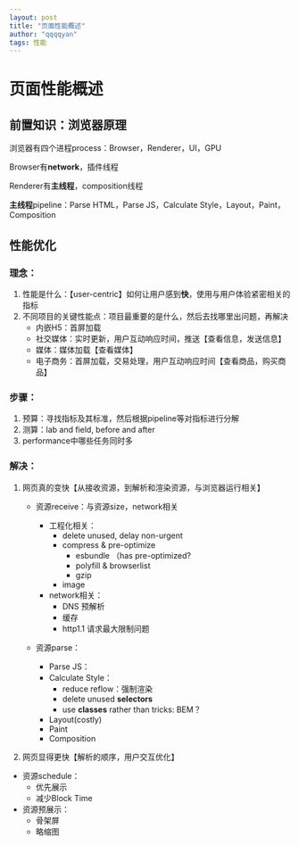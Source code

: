 ```yaml
---
layout: post
title: "页面性能概述"
author: "qqqqyan"
tags: 性能
---
```


# 页面性能概述

## 前置知识：浏览器原理
浏览器有四个进程process：Browser，Renderer，UI，GPU

Browser有**network**，插件线程

Renderer有**主线程**，composition线程

**主线程**pipeline：Parse HTML，Parse JS，Calculate Style，Layout，Paint，Composition

## 性能优化
### 理念：
1. 性能是什么：【user-centric】如何让用户感到**快**，使用与用户体验紧密相关的指标
2. 不同项目的关键性能点：项目最重要的是什么，然后去找哪里出问题，再解决
   - 内嵌H5：首屏加载
   - 社交媒体：实时更新，用户互动响应时间，推送【查看信息，发送信息】
   - 媒体：媒体加载【查看媒体】
   - 电子商务：首屏加载，交易处理，用户互动响应时间【查看商品，购买商品】
   
### 步骤：
1. 预算：寻找指标及其标准，然后根据pipeline等对指标进行分解
2. 测算：lab and field, before and after
3. performance中哪些任务同时多
  
### 解决：
1. 网页真的变快【从接收资源，到解析和渲染资源，与浏览器运行相关】
   - 资源receive：与资源size，network相关
     - 工程化相关：
       - delete unused, delay non-urgent
       - compress & pre-optimize
           - esbundle （has pre-optimized?
           - polyfill & browserlist
           - gzip
       - image
     - network相关：
         - DNS 预解析
         - 缓存
         - http1.1 请求最大限制问题

   - 资源parse：
     - Parse JS：
     - Calculate Style：
         - reduce reflow：强制渲染
         - delete unused **selectors**
         - use **classes** rather than tricks:  BEM？
     - Layout(costly)
     - Paint
     - Composition

2. 网页显得更快【解析的顺序，用户交互优化】
  - 资源schedule：
     - 优先展示
     - 减少Block Time
   - 资源预展示：
     - 骨架屏
     - 略缩图